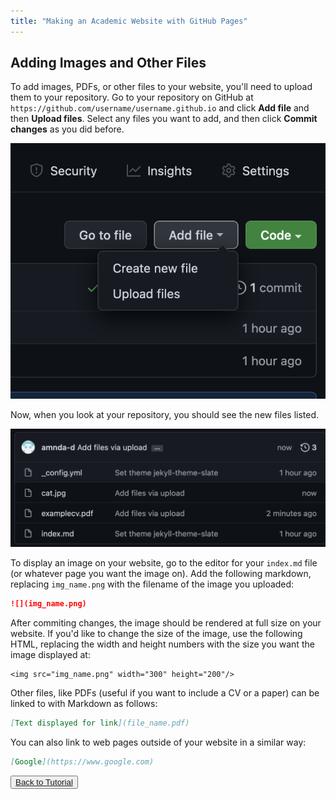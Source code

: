 ```yaml
---
title: "Making an Academic Website with GitHub Pages"
---
```


## Adding Images and Other Files

To add images, PDFs, or other files to your website, you'll need to upload them to your repository. Go to your repository on GitHub at `https://github.com/username/username.github.io` and click **Add file** and then **Upload files**. Select any files you want to add, and then click **Commit changes** as you did before.

![Upload files](img/add_files.png)

Now, when you look at your repository, you should see the new files listed.

![Newly added files](img/new_files.png)

To display an image on your website, go to the editor for your `index.md` file (or whatever page you want the image on). Add the following markdown, replacing `img_name.png` with the filename of the image you uploaded:

```markdown
![](img_name.png)
```

After commiting changes, the image should be rendered at full size on your website. If you'd like to change the size of the image, use the following HTML, replacing the width and height numbers with the size you want the image displayed at:

```
<img src="img_name.png" width="300" height="200"/>
```

Other files, like PDFs (useful if you want to include a CV or a paper) can be linked to with Markdown as follows:

```markdown
[Text displayed for link](file_name.pdf)
```

You can also link to web pages outside of your website in a similar way:

```markdown
[Google](https://www.google.com)
```

<button>[Back to Tutorial](index.md)</button>
